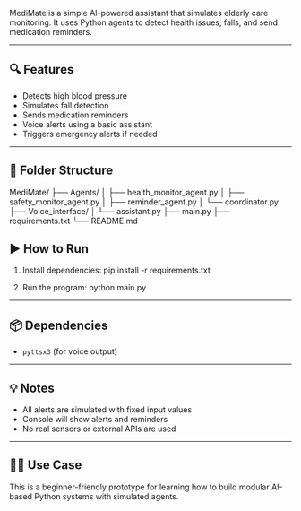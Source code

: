 MediMate is a simple AI-powered assistant that simulates elderly care monitoring. It uses Python agents to detect health issues, falls, and send medication reminders.

---

## 🔍 Features

- Detects high blood pressure
- Simulates fall detection
- Sends medication reminders
- Voice alerts using a basic assistant
- Triggers emergency alerts if needed

---

## 📁 Folder Structure

MediMate/ 
├── Agents/ 
│ ├── health_monitor_agent.py 
│ ├── safety_monitor_agent.py 
│ ├── reminder_agent.py 
│ └── coordinator.py 
├── Voice_interface/ 
│ └── assistant.py 
├── main.py 
├── requirements.txt 
└── README.md



## ▶️ How to Run

1. Install dependencies:
pip install -r requirements.txt

2. Run the program:
python main.py


---

## 📦 Dependencies

- `pyttsx3` (for voice output)

---

## 💡 Notes

- All alerts are simulated with fixed input values
- Console will show alerts and reminders
- No real sensors or external APIs are used

---

## 👩‍💻 Use Case

This is a beginner-friendly prototype for learning how to build modular AI-based Python systems with simulated agents.